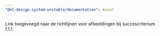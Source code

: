 ```yaml
---
"@nl-design-system-unstable/documentation": minor
---
```


Link toegevoegd naar de richtlijnen voor afbeeldingen bij succescriterium 1.1.1.
